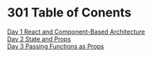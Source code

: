 # 301 Table of Conents

[Day 1 React and Component-Based Architecture](301d1.md)<br>
[Day 2 State and Props](301d2.md)<br>
[Day 3 Passing Functions as Props](301d3.md)